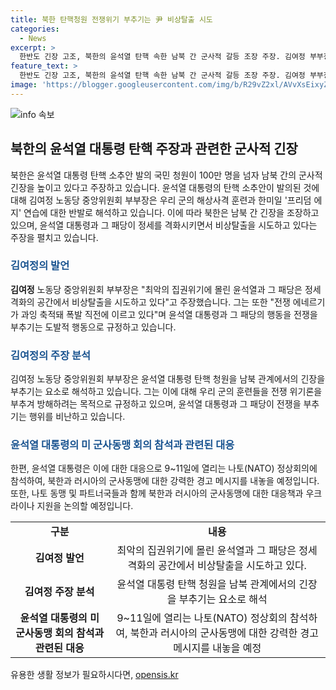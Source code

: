 ```yaml
---
title: 북한 탄핵청원 전쟁위기 부추기는 尹 비상탈출 시도
categories:
  - News
excerpt: >
  한반도 긴장 고조, 북한의 윤석열 탄핵 속한 남북 간 군사적 갈등 조장 주장. 김여정 부부장은 남북 해상사격 훈련과 한미일 연습에 반발하며 전쟁 위기 부추김. 국내에서는 윤 대통령 탄핵 청원이 100만 돌파, 국회도 청원에 대한 조치 논의 중. 북한의 공세는 남남 갈등 조장이라는 우려 제기. 또한 나토 회의가 예정된 가운데 북러 군사동맹에 대해 경고하고 무기지원 논의를 할 예정. 전체적으로 한반도 및 국제사회의 불안 증폭 가능성 우려.
feature_text: >
  한반도 긴장 고조, 북한의 윤석열 탄핵 속한 남북 간 군사적 갈등 조장 주장. 김여정 부부장은 남북 해상사격 훈련과 한미일 연습에 반발하며 전쟁 위기 부추김. 국내에서는 윤 대통령 탄핵 청원이 100만 돌파, 국회도 청원에 대한 조치 논의 중. 북한의 공세는 남남 갈등 조장이라는 우려 제기. 또한 나토 회의가 예정된 가운데 북러 군사동맹에 대해 경고하고 무기지원 논의를 할 예정. 전체적으로 한반도 및 국제사회의 불안 증폭 가능성 우려.
image: 'https://blogger.googleusercontent.com/img/b/R29vZ2xl/AVvXsEixyZcFfHzMRdzZMjFBmAUKJYCLCGyLL1o632UiGVXcaFdKo_bkvkuCioo0uUKlGfBVcT3P84aROyZIXSBEx3Aw5nCQ3pTgDom1WDC4m8eifvWiAmWEEVb4x6G_l8C0QH225ldMjyaFvpxGEBGNO37VmDTDMHGhJPq73UglMfDca1-0aw/s1600/blogspot.png'
---
```


<p><img src="https://blogger.googleusercontent.com/img/b/R29vZ2xl/AVvXsEixyZcFfHzMRdzZMjFBmAUKJYCLCGyLL1o632UiGVXcaFdKo_bkvkuCioo0uUKlGfBVcT3P84aROyZIXSBEx3Aw5nCQ3pTgDom1WDC4m8eifvWiAmWEEVb4x6G_l8C0QH225ldMjyaFvpxGEBGNO37VmDTDMHGhJPq73UglMfDca1-0aw/s1600/blogspot.png" alt="info 속보" /></p>

<h2 data-ke-size="size26">북한의 윤석열 대통령 탄핵 주장과 관련한 군사적 긴장</h2>

<p data-ke-size="size16">북한은 윤석열 대통령 탄핵 소추안 발의 국민 청원이 100만 명을 넘자 남북 간의 군사적 긴장을 높이고 있다고 주장하고 있습니다. 윤석열 대통령의 탄핵 소추안이 발의된 것에 대해 김여정 노동당 중앙위원회 부부장은 우리 군의 해상사격 훈련과 한미일 '프리덤 에지' 연습에 대한 반발로 해석하고 있습니다. 이에 따라 북한은 남북 간 긴장을 조장하고 있으며, 윤석열 대통령과 그 패당이 정세를 격화시키면서 비상탈출을 시도하고 있다는 주장을 펼치고 있습니다.</p>

<h3><b><span style="color: #1a5490;">김여정의 발언</span></b></h3>

<p data-ke-size="size16"><b>김여정</b> 노동당 중앙위원회 부부장은 "최악의 집권위기에 몰린 윤석열과 그 패당은 정세격화의 공간에서 비상탈출을 시도하고 있다"고 주장했습니다. 그는 또한 "전쟁 에네르기가 과잉 축적돼 폭발 직전에 이르고 있다"며 윤석열 대통령과 그 패당의 행동을 전쟁을 부추기는 도발적 행동으로 규정하고 있습니다.</p>

<h3><b><span style="color: #1a5490;">김여정의 주장 분석</span></b></h3>

<p data-ke-size="size16">김여정 노동당 중앙위원회 부부장은 윤석열 대통령 탄핵 청원을 남북 관계에서의 긴장을 부추기는 요소로 해석하고 있습니다. 그는 이에 대해 우리 군의 훈련들을 전쟁 위기론을 부추겨 방해하려는 목적으로 규정하고 있으며, 윤석열 대통령과 그 패당이 전쟁을 부추기는 행위를 비난하고 있습니다.</p>

<h3><b><span style="color: #1a5490;">윤석열 대통령의 미 군사동맹 회의 참석과 관련된 대응</span></b></h3>

<p data-ke-size="size16">한편, 윤석열 대통령은 이에 대한 대응으로 9~11일에 열리는 나토(NATO) 정상회의에 참석하여, 북한과 러시아의 군사동맹에 대한 강력한 경고 메시지를 내놓을 예정입니다. 또한, 나토 동맹 및 파트너국들과 함께 북한과 러시아의 군사동맹에 대한 대응책과 우크라이나 지원을 논의할 예정입니다.</p>

<table>
    <tbody>
        <tr>
            <td style="text-align: center; height: 17px;"><b>구분</b></td>
            <td style="text-align: center; height: 17px;"><b>내용</b></td>
        </tr>
        <tr>
            <td style="text-align: center; height: 17px;"><b>김여정 발언</b></td>
            <td style="text-align: center; height: 17px;">최악의 집권위기에 몰린 윤석열과 그 패당은 정세격화의 공간에서 비상탈출을 시도하고 있다.</td>
        </tr>
        <tr>
            <td style="text-align: center; height: 17px;"><b>김여정 주장 분석</b></td>
            <td style="text-align: center; height: 17px;">윤석열 대통령 탄핵 청원을 남북 관계에서의 긴장을 부추기는 요소로 해석</td>
        </tr>
        <tr>
            <td style="text-align: center; height: 17px;"><b>윤석열 대통령의 미 군사동맹 회의 참석과 관련된 대응</b></td>
            <td style="text-align: center; height: 17px;">9~11일에 열리는 나토(NATO) 정상회의 참석하여, 북한과 러시아의 군사동맹에 대한 강력한 경고 메시지를 내놓을 예정</td>
        </tr>
    </tbody>
</table>
유용한 생활 정보가 필요하시다면, <a href="https://opensis.kr" rel="dofollow">opensis.kr</a>


